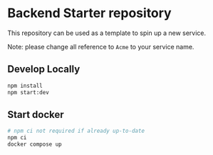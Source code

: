 # Backend Starter repository

This repository can be used as a template to spin up a new service. 

Note: please change all reference to `Acme` to your service name.

## Develop Locally
```bash
npm install
npm start:dev
```

## Start docker
```bash
# npm ci not required if already up-to-date
npm ci
docker compose up
```
